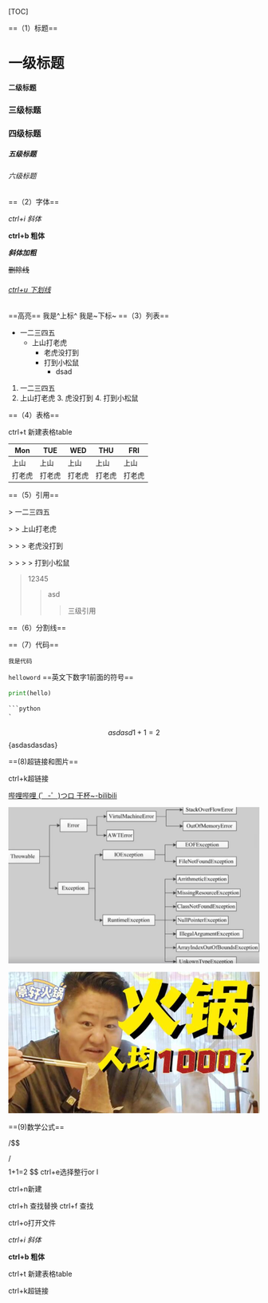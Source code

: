 [TOC]

==（1）标题==

# 一级标题
#### 二级标题
### 三级标题
### 四级标题
##### 五级标题
###### 六级标题
==（2）字体==

*ctrl+i   斜体*

**ctrl+b	粗体**

***斜体加粗***

~~删除线~~

###### <u>ctrl+u 下划线</u>

==高亮==
我是^上标^
我是~下标~
==（3）列表==

+ 一二三四五
  + 上山打老虎
    + 老虎没打到
    + 打到小松鼠
       + dsad 


1.  一二三四五
   2. 上山打老虎
      3. 虎没打到
         4. 打到小松鼠

==（4）表格==

ctrl+t 新建表格table

| Mon                    | TUE    | WED    | THU    | FRI    |
| ---------------------- | ------ | ------ | ------ | ------ |
| 上山                   | 上山   | 上山   | 上山   | 上山   |
| 打老虎                 | 打老虎 | 打老虎 | 打老虎 | 打老虎 |




==（5）引用==          

\> 一二三四五          

\> > 上山打老虎         

\> > > 老虎没打到        

\> > > > 打到小松鼠      

> 12345
>
> > asd
> >
> > > 三级引用

==（6）分割线==       



 ==（7）代码==        

`我是代码`    

  `helloword` ==英文下数字1前面的符号==

```python
print(hello) 
```


```python
```python
`
```

$$ {asdasd}
1+1=2
$$ {asdasdasdas}



==(8)超链接和图片==

ctrl+k超链接

[哔哩哔哩 (゜-゜)つロ 干杯~-bilibili](https://www.bilibili.com/)

![](https://raw.githubusercontent.com/1374412025/images/main/imgs202303181556426.jpeg)

![图片](https://raw.githubusercontent.com/1374412025/images/main/imgs202303181556442.jpeg)



==(9)数学公式==

/$$

/ $$
$$
1+1=2
$$
ctrl+e选择整行or l

ctrl+n新建

ctrl+h 查找替换 ctrl+f 查找

ctrl+o打开文件

*ctrl+i   斜体*

**ctrl+b	粗体**

ctrl+t 新建表格table

ctrl+k超链接

